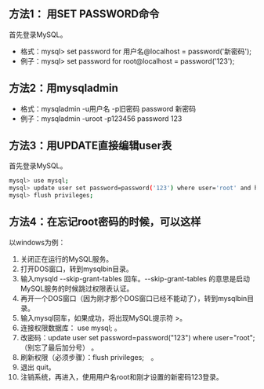 ## 方法1： 用SET PASSWORD命令 
首先登录MySQL。 
- 格式：mysql> set password for 用户名@localhost = password('新密码'); 
- 例子：mysql> set password for root@localhost = password('123'); 

## 方法2：用mysqladmin 
- 格式：mysqladmin -u用户名 -p旧密码 password 新密码 
- 例子：mysqladmin -uroot -p123456 password 123 

## 方法3：用UPDATE直接编辑user表 
首先登录MySQL。 
```bash
mysql> use mysql; 
mysql> update user set password=password('123') where user='root' and host='localhost'; 
mysql> flush privileges; 
```

## 方法4：在忘记root密码的时候，可以这样 
以windows为例： 
1. 关闭正在运行的MySQL服务。 
2. 打开DOS窗口，转到mysqlbin目录。 
3. 输入mysqld --skip-grant-tables 回车。--skip-grant-tables 的意思是启动MySQL服务的时候跳过权限表认证。 
4. 再开一个DOS窗口（因为刚才那个DOS窗口已经不能动了），转到mysqlbin目录。 
5. 输入mysql回车，如果成功，将出现MySQL提示符 >。 
6. 连接权限数据库： use mysql; 。 
6. 改密码：update user set password=password("123") where user="root";（别忘了最后加分号） 。 
7. 刷新权限（必须步骤）：flush privileges;　。 
8. 退出 quit。 
9. 注销系统，再进入，使用用户名root和刚才设置的新密码123登录。
